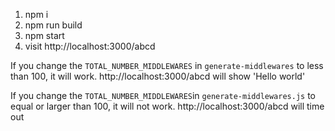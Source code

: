 1. npm i
2. npm run build
3. npm start
4. visit http://localhost:3000/abcd


If you change the `TOTAL_NUMBER_MIDDLEWARES` in `generate-middlewares` to less than 100, it will work.
http://localhost:3000/abcd will show 'Hello world'

If you change the `TOTAL_NUMBER_MIDDLEWARES`in `generate-middlewares.js` to equal or larger than 100, it will not work.
http://localhost:3000/abcd will time out
